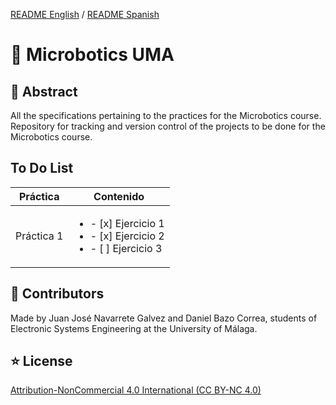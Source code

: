 [README English](https://github.com/JeyJeysp/Microbotics_UMA/blob/main/README.md) / [README Spanish](https://github.com/JeyJeysp/Microbotics_UMA/blob/main/README_SP.md)
# 🤖 Microbotics UMA

## 📄 Abstract
All the specifications pertaining to the practices for the Microbotics course.
Repository for tracking and version control of the projects to be done for the Microbotics course.

## To Do List

Práctica|Contenido
---|---
Práctica 1 | <ul><li>- [x] Ejercicio 1<li>- [x] Ejercicio 2<li>- [ ] Ejercicio 3</ul>

## 👤 Contributors
Made by Juan José Navarrete Galvez and Daniel Bazo Correa, students of Electronic Systems Engineering at the University of Málaga.

## ⭐ License

[Attribution-NonCommercial 4.0 International (CC BY-NC 4.0)](https://creativecommons.org/licenses/by-nc/4.0/)

